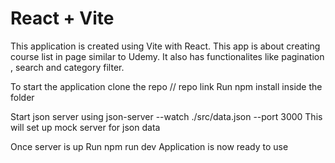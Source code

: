 # React + Vite

This application is created using Vite with React.
This app is about creating course list in page similar to Udemy.
It also has functionalites like pagination , search and category filter.

To start the application clone the repo
// repo link
Run npm install inside the folder

Start json server using
json-server --watch ./src/data.json --port 3000
This will set up mock server for json data

Once server is up
Run npm run dev
Application is now ready to use
